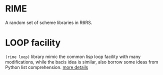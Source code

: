 # RIME

A random set of scheme libraries in R6RS.


# LOOP facility

`(rime loop)` library mimic the common lisp loop facility with many
modifications, while the bacis idea is similar, also borrow some ideas
from Python list comprehension. [more details](doc/loop.md)
